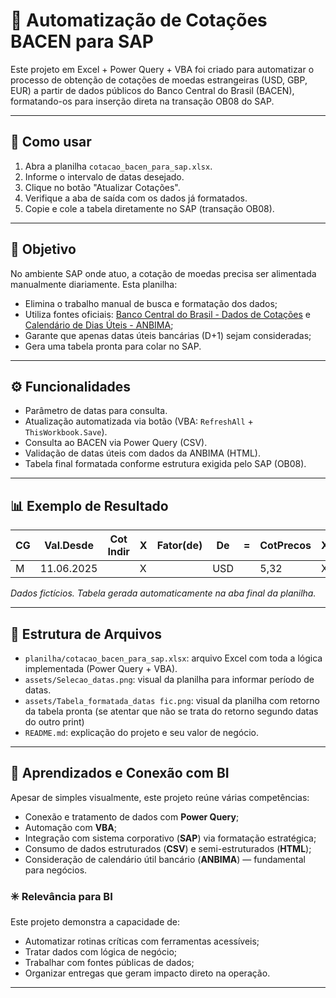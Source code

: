 # 💱 Automatização de Cotações BACEN para SAP

Este projeto em Excel + Power Query + VBA foi criado para automatizar o processo de obtenção de cotações de moedas estrangeiras (USD, GBP, EUR) a partir de dados públicos do Banco Central do Brasil (BACEN), formatando-os para inserção direta na transação OB08 do SAP.

---

## 🚀 Como usar

1. Abra a planilha `cotacao_bacen_para_sap.xlsx`.
2. Informe o intervalo de datas desejado.
3. Clique no botão "Atualizar Cotações".
4. Verifique a aba de saída com os dados já formatados.
5. Copie e cole a tabela diretamente no SAP (transação OB08).

---

## 🎯 Objetivo

No ambiente SAP onde atuo, a cotação de moedas precisa ser alimentada manualmente diariamente. Esta planilha:

- Elimina o trabalho manual de busca e formatação dos dados;
- Utiliza fontes oficiais: [Banco Central do Brasil - Dados de Cotações](https://www.bcb.gov.br) e [Calendário de Dias Úteis - ANBIMA](https://www.anbima.com.br);
- Garante que apenas datas úteis bancárias (D+1) sejam consideradas;
- Gera uma tabela pronta para colar no SAP.

---

## ⚙️ Funcionalidades

- Parâmetro de datas para consulta.
- Atualização automatizada via botão (VBA: `RefreshAll` + `ThisWorkbook.Save`).
- Consulta ao BACEN via Power Query (CSV).
- Validação de datas úteis com dados da ANBIMA (HTML).
- Tabela final formatada conforme estrutura exigida pelo SAP (OB08).

---

## 📊 Exemplo de Resultado

| CG | Val.Desde | Cot Indir | X | Fator(de) | De  | = | CotPrecos | X | Fator(para) | Para |
|----|-----------|-----------|---|------------|-----|---|------------|---|---------------|------|
| M  | 11.06.2025|           | X |            | USD |   | 5,32       | X |               | BRL  |

*Dados fictícios. Tabela gerada automaticamente na aba final da planilha.*

---

## 📂 Estrutura de Arquivos

- `planilha/cotacao_bacen_para_sap.xlsx`: arquivo Excel com toda a lógica implementada (Power Query + VBA).
- `assets/Selecao_datas.png`: visual da planilha para informar período de datas.
- `assets/Tabela_formatada_datas fic.png`: visual da planilha com retorno da tabela pronta (se atentar que não se trata do retorno segundo datas do outro print)
- `README.md`: explicação do projeto e seu valor de negócio.

---

## 🧠 Aprendizados e Conexão com BI

Apesar de simples visualmente, este projeto reúne várias competências:

- Conexão e tratamento de dados com **Power Query**;
- Automação com **VBA**;
- Integração com sistema corporativo (**SAP**) via formatação estratégica;
- Consumo de dados estruturados (**CSV**) e semi-estruturados (**HTML**);
- Consideração de calendário útil bancário (**ANBIMA**) — fundamental para negócios.

### ✳️ Relevância para BI

Este projeto demonstra a capacidade de:

- Automatizar rotinas críticas com ferramentas acessíveis;
- Tratar dados com lógica de negócio;
- Trabalhar com fontes públicas de dados;
- Organizar entregas que geram impacto direto na operação.

---
